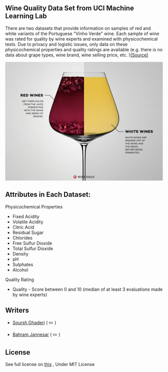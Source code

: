 ## Wine Quality Data Set from UCI Machine Learning Lab
There are two datasets that provide information on samples of red and white variants of the Portuguese "Vinho Verde" wine. Each sample of wine was rated for quality by wine experts and examined with physicochemical tests. Due to privacy and logistic issues, only data on these physicochemical properties  and quality ratings are available (e.g. there is no data about grape types, wine brand, wine selling price, etc. )[(Source)](https://archive.ics.uci.edu/ml/datasets/Wine+Quality)

![](https://github.com/BahramJannesar/Wine-Quality-Data-Analysis/blob/master/image/red-wine-vs-white-wine-fermenting.jpg)
## Attributes in Each Dataset:
Physicochemical Properties  
* Fixed Acidity
* Volatile Acidity
* Citric Acid
* Residual Sugar
* Chlorides
* Free Sulfur Dioxide
* Total Sulfur Dioxide
* Density
* pH
* Sulphates
* Alcohol

Quality Rating
* Quality - Score between 0 and 10 (median of at least 3 evaluations made by wine experts) 

## Writers

* [Soursh Ghaderi](https://github.com/SoroushGhaderi) ( :pencil2: )

* [Bahram Jannesar](https://github.com/BahramJannesar) ( :pencil2: )

## License
See full license on [this](https://opensource.org/licenses/MIT) , Under MIT License
